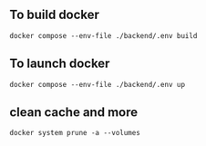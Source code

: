 ## To build docker

```
docker compose --env-file ./backend/.env build
```

## To launch docker

```
docker compose --env-file ./backend/.env up
```

## clean cache and more

```
docker system prune -a --volumes
```